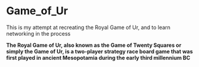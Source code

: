 # Game_of_Ur

This is my attempt at recreating the Royal Game of Ur, and to learn networking in the process


**The Royal Game of Ur, also known as the Game of Twenty Squares or simply the Game of Ur, 
is a two-player strategy race board game that was first played in ancient Mesopotamia during the early third millennium BC**
